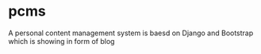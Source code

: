 pcms
====

A personal content management system is baesd on Django and Bootstrap which is showing in form of blog
